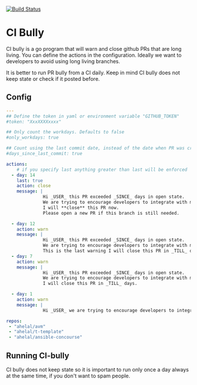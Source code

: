 [![Build Status](https://travis-ci.com/hellofresh/ci-bully.svg?branch=master)](https://travis-ci.com/hellofresh/ci-bully)
# CI Bully

CI bully is a go program that will warn and close github PRs that are long living. You can define the actions in the configuration.
Ideally we want to developers to avoid using long living branches.

It is better to run PR bully from a CI daily. Keep in mind CI bully does not keep state or check if it posted before.

## Config
```yaml
---
## Define the token in yaml or environment variable "GITHUB_TOKEN"
#token: "XxxXXXXxxxx"

## Only count the workdays. Defaults to false
#only_workdays: true 

## Count using the last commit date, instead of the date when PR was created. Defaults to false
#days_since_last_commit: true 

actions:
    # if you specify last anything greater than last will be enforced
  - day: 14
    last: true
    action: close
    message: |
              Hi _USER_ this PR exceeded _SINCE_ days in open state.
              We are trying to encourage developers to integrate with master quicker ideally daily.
              I will **close** this PR now.
              Please open a new PR if this branch is still needed.

  - day: 12
    action: warn
    message: |
              Hi _USER_ this PR exceeded _SINCE_ days in open state.
              We are trying to encourage developers to integrate with master quicker ideally daily.
              This is the last warning I will close this PR in _TILL_ days.
  - day: 7
    action: warn
    message: |
              Hi _USER_ this PR exceeded _SINCE_ days in open state.
              We are trying to encourage developers to integrate with master quicker ideally daily.
              I will close this PR in _TILL_ days.

  - day: 1
    action: warn
    message: |
              Hi _USER_ we are trying to encourage developers to integrate with master quicker ideally daily.

repos:
 - "ahelal/avm"
 - "ahelal/t-template"
 - "ahelal/ansible-concourse"
```

## Running CI-bully

CI bully does not keep state so it is important to run only once a day always at the same time, if you don't want to spam people.

